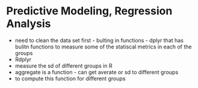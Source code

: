 # Predictive Modeling, Regression Analysis

- need to clean the data set first - bulting in functions - dplyr that has bulitn functions to measure some of the statiscal metrics in each of the groups
- Rdplyr
- measure the sd of different groups in R
- aggregate is a function - can get averate or sd to different groups
- to compute this function for different groups

